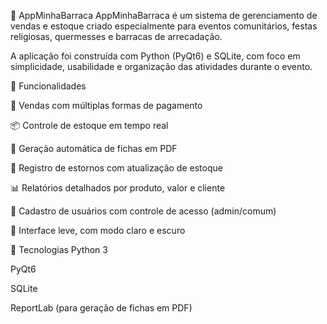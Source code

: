 🎪 AppMinhaBarraca
AppMinhaBarraca é um sistema de gerenciamento de vendas e estoque criado especialmente para eventos comunitários, festas religiosas, quermesses e barracas de arrecadação.

A aplicação foi construída com Python (PyQt6) e SQLite, com foco em simplicidade, usabilidade e organização das atividades durante o evento.

🚀 Funcionalidades

🛒 Vendas com múltiplas formas de pagamento

📦 Controle de estoque em tempo real

🧾 Geração automática de fichas em PDF

🔄 Registro de estornos com atualização de estoque

📊 Relatórios detalhados por produto, valor e cliente

👥 Cadastro de usuários com controle de acesso (admin/comum)

🎨 Interface leve, com modo claro e escuro

🧰 Tecnologias
Python 3

PyQt6

SQLite

ReportLab (para geração de fichas em PDF)
